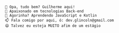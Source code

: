     👋 Opa, tudo bem? Guilherme aqui!
    💞️ Apaixonado em tecnologias Back-end
    🌱 Agorinha? Aprendendo JavaScript e Kotlin
    📫 Fala comigo por aqui, ó: dev.glincoln@gmail.com
    😄 Talvez eu esteja MUITO afim de um estágio
